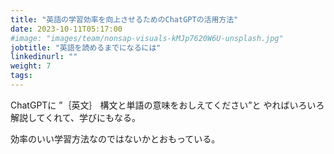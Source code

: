 ```yaml
---
title: "英語の学習効率を向上させるためのChatGPTの活用方法"
date: 2023-10-11T05:17:00
#image: "images/team/nonsap-visuals-kMJp7620W6U-unsplash.jpg"
jobtitle: "英語を読めるまでになるには"
linkedinurl: ""
weight: 7
tags:
---
```


ChatGPTに ”｛英文｝ 構文と単語の意味をおしえてください”と
やればいろいろ解説してくれて、学びにもなる。

効率のいい学習方法なのではないかとおもっている。
